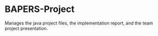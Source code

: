 # BAPERS-Project
Manages the java project files, the implementation report, and the team project presentation.
